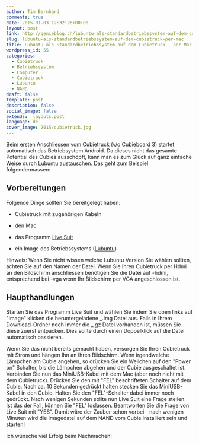 ```yaml
---
author: Tim Bernhard
comments: true
date: 2015-01-03 12:32:26+00:00
layout: post
link: http://genieblog.ch/lubuntu-als-standardbetriebssystem-auf-dem-cubietruck-per-mac/
slug: lubuntu-als-standardbetriebssystem-auf-dem-cubietruck-per-mac
title: Lubuntu als Standardbetriebssystem auf dem Cubietruck - per Mac
wordpress_id: 55
categories:
  - Cubietruck
  - Betriebssystem
  - Computer
  - Cubietruck
  - Lubuntu
  - NAND
draft: false
template: post
description: false
social_image: false
extends: _layouts.post
language: de
cover_image: 2015/cubietruck.jpg
---
```


Beim ersten Anschliessen vom Cubietruck (v/o Cubieboard 3) startet automatisch das Betriebsystem Android.
Da dieses nicht das gesamte Potential des Cubies ausschöpft, kann man es zum Glück auf ganz einfache Weise durch Lubuntu austauschen.
Das geht zum Beispiel folgendermassen:

## Vorbereitungen

Folgende Dinge sollten Sie bereitgelegt haben:

- Cubietruck mit zugehörigen Kabeln

- den Mac

- das Programm [Live Suit](http://web.archive.org/web/20210502185207/http://linux-sunxi.org/LiveSuit)

- ein Image des Betriebssystems ([Lubuntu](https://lubuntu.net/downloads/))

Hinweis: Wenn Sie nicht wissen welche Lubuntu Version Sie wählen sollten, achten Sie auf den Namen der Datei.
Wenn Sie Ihren Cubietruck per Hdmi an den Bildschirm anschliessen benötigen Sie die Datei auf -hdmi, entsprechend bei -vga wenn Ihr Bildschirm per VGA angeschlossen ist.

## Haupthandlungen

Starten Sie das Programm Live Suit und wählen Sie indem Sie oben links auf "Image" klicken die heruntergeladene _.img Datei aus.
Falls in Ihrem Download-Ordner noch immer die _.gz Datei vorhanden ist, müssen Sie diese zuerst entpacken.
Dies sollte durch einen Doppelklick auf die Datei automatisch passieren.

Wenn Sie das nicht bereits gemacht haben, versorgen Sie Ihren Cubietruck mit Strom und hängen Ihn an Ihren Bildschirm.
Wenn irgendwelche Lämpchen am Cubie angehen, so drücken Sie ein Weilchen auf den "Power on" Schalter, bis die Lämpchen abgehen und der Cubie ausgeschaltet ist.
Verbinden Sie nun das MiniUSB-Kabel mit dem Mac (aber noch nicht mit dem Cubietruck). Drücken Sie den mit "FEL" beschrifteten Schalter auf dem Cubie.
Nach ca. 10 Sekunden gedrückt halten stecken Sie das MiniUSB-Kabel in den Cubie.
Halten Sie den "FEL"-Schalter dabei immer noch gedrückt.
Nach wenigen Sekunden sollte nun Live Suit eine Frage stellen.
Ist das der Fall, können Sie "FEL" loslassen.
Beantworten Sie die Frage von Live Suit mit "YES". Damit wäre der Zauber schon vorbei - nach wenigen Minuten wird die Imagedatei auf dem NAND vom Cubie installiert sein und starten!

Ich wünsche viel Erfolg beim Nachmachen!
